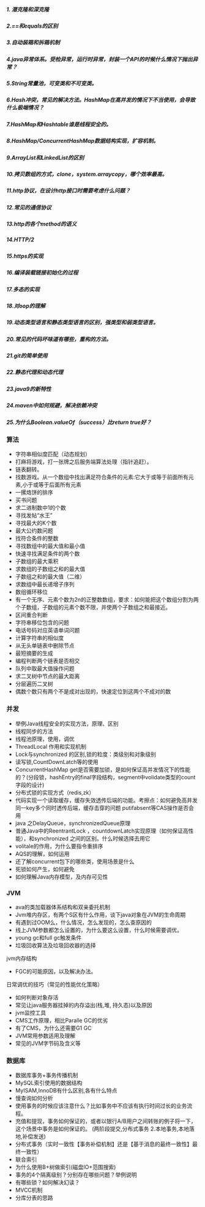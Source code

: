 ##### 1. 潜克隆和深克隆

##### 2.==和equals的区别

##### 3.自动装箱和拆箱机制

##### 4.java异常体系。受检异常，运行时异常，封装一个API的时候什么情况下抛出异常？

##### 5.String常量池，可变类和不可变类。

##### 6.Hash冲突，常见的解决方法。HashMap在高并发的情况下不当使用，会导致什么极端情况？

##### 7.HashMap和Hashtable谁是线程安全的。

##### 8.HashMap/ConcurrentHashMap数据结构实现，扩容机制。

##### 9.ArrayList和LinkedList的区别

##### 10.拷贝数组的方式，clone，system.arraycopy，哪个效率最高。

##### 11.http协议，在设计http接口时需要考虑什么问题？

##### 12.常见的通信协议

##### 13.http的各个method的语义

##### 14.HTTP/2

##### 15.https的实现

##### 16.编译装载链接初始化的过程

##### 17.多态的实现

##### 18.对oop的理解

##### 19.动态类型语言和静态类型语言的区别，强类型和弱类型语言。

##### 20.常见的代码坏味道有哪些，重构的方法。

##### 21.git的简单使用

##### 22.静态代理和动态代理

##### 23.java9的新特性

##### 24.maven中如何规避，解决依赖冲突

##### 25.为什么Boolean.valueOf（success）比return true好？

### 算法

- 字符串相似度匹配（动态规划）
- 打麻将游戏，打一张牌之后服务端算法处理（指针追赶）。
- 链表翻转。
- 找数游戏。从一个数组中找出满足符合条件的元素:它大于或等于前面所有元素,小于或等于后面所有元素
- 一摞烙饼的排序
- 买书问题
- 求二进制数中1的个数
- 寻找发帖“水王”
- 寻找最大的K个数
- 最大公约数问题
- 找符合条件的整数
- 寻找数组中的最大值和最小值
- 快速寻找满足条件的两个数
- 子数组的最大乘积
- 求数组的子数组之和的最大值
- 子数组之和的最大值（二维）
- 求数组中最长递增子序列
- 数组循环移位
- 有一个无序、元素个数为2n的正整数数组，要求：如何能把这个数组分割为两个子数组，子数组的元素个数不限，并使两个子数组之和最接近。
- 区间重合判断
- 字符串移位包含的问题
- 电话号码对应英语单词问题
- 计算字符串的相似度
- 从无头单链表中删除节点
- 最短摘要的生成
- 编程判断两个链表是否相交
- 队列中取最大值操作问题
- 求二叉树中节点的最大距离
- 分层遍历二叉树
- 偶数个数只有两个不是成对出现的，快速定位到这两个不成对的数

### 并发

- 举例Java线程安全的实现方法，原理、区别
- 线程同步的方法
- 线程池原理，使用，调优
- ThreadLocal 作用和实现机制
-  Lock与synchronized 的区别,锁的粒度：类级别和对象级别
- 读写锁,CountDownLatch等的使用
- ConcurrentHashMap get是否需要加锁，是如何保证高并发情况下的性能的？(分段锁，hashEntry的final字段结构，segment中volidate类型的count字段的设计)
- 分布式锁的实现方式（redis,zk）
- 代码实现一个读取缓存，缓存失效透传后端的功能。考擦点：如何避免高并发同一key多个同时透传后端，缓存击穿的问题 putifabsent等CAS操作是否会用
-  java 之DelayQueue，synchronizedQueue原理
- 普通Java中的ReentrantLock ，countdownLatch实现原理（如何保证高性能），和synchronized 之间的区别。什么时候选择去用它 
- volitale的作用，为什么要指令重排序
- AQS的理解，如何运用
- 还了解concurrent包下的哪些类，使用场景是什么
- 死锁如何产生，如何避免
- 如何理解Java内存模型，及内存可见性

### JVM

- ava的类加载器体系结构和双亲委托机制
- Jvm堆内存区，有两个S区有什么作用，谈下java对象在JVM的生命周期
- 有遇到过OOM么，什么情况，怎么发现的，怎么查原因的
- 线上JVM参数都怎么设置的，为什么要这么设置，什么时候需要调优。
- young gc和full gc触发条件
- 垃圾回收算法及垃圾回收器的选择

jvm内存结构

- FGC的可能原因，以及解决办法。

日常调优的技巧（常见的性能优化策略）

- 如何判断对象存活
- 常见让java服务器挂掉的内存溢出(栈,堆, 持久态)以及原因
- jvm监控工具
- CMS工作原理，相比Paralle GC的优劣
- 有了CMS，为什么还需要G1 GC
- JVM常用参数适用及理解
- 常见的JVM字节码及含义等



### 数据库

- 数据库事务+事务传播机制
- MySQL索引使用的数据结构
- MyISAM,InnoDB有什么区别,各有什么特点
- 慢查询如何分析
- 使用事务的时候应该注意什么？比如事务中不应该有执行时间过长的业务流程。
- 充值和提现，事务如何保证的，或者以银行A/B用户之间转账的例子将一下，这个场景中事务是如何保证的。 (两阶段提交,分布式事务 2.本地事务,本地落地,补偿发送)
- 分布式事务（实时一致性【事务补偿机制】还是【基于消息的最终一致性】最终一致性）
- 联合索引
- 为什么使用B+树做索引(磁盘IO+范围搜索)
- 事务的4个隔离级别？分别存在哪些问题？举例说明
- 有哪些锁？如何解决幻读？
- MVCC机制
- 分库分表的思路